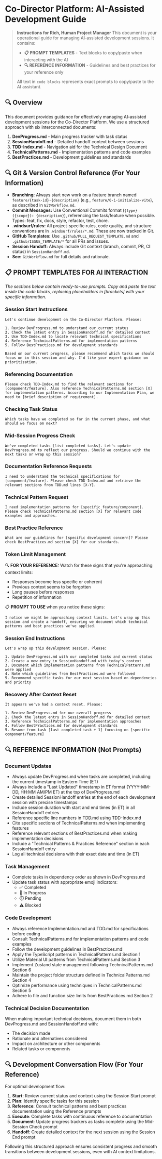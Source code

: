 # Co-Director Platform: AI-Assisted Development Guide

<!--
Created: 2025-05-22, 02:57 PM ET
Last Updated: 2025-05-22, 04:00 PM ET
-->

> **Instructions for Rich, Human Project Manager**
> This document is your operational guide for managing AI-assisted development sessions. It contains:
> - **📋 PROMPT TEMPLATES** - Text blocks to copy/paste when interacting with the AI
> - **🔍 REFERENCE INFORMATION** - Guidelines and best practices for your reference only
> 
> All text in ```code blocks``` represents exact prompts to copy/paste to the AI assistant.

## 🔍 Overview

This document provides guidance for effectively managing AI-assisted development sessions for the Co-Director Platform. We use a structured approach with six interconnected documents:

1. **DevProgress.md** - Main progress tracker with task status
2. **SessionHandoff.md** - Detailed handoff context between sessions
3. **TDD-Index.md** - Navigation aid for the Technical Design Document
4. **TechnicalPatterns.md** - Implementation patterns and code examples
5. **BestPractices.md** - Development guidelines and standards

## 🔍 Git & Version Control Reference (For Your Information)

- **Branching:** Always start new work on a feature branch named `feature/{task-id}-{description}` (e.g., `feature/0-1-initialize-vite`), as described in `GitWorkflow.md`.
- **Commit Messages:** Use Conventional Commits format (`{type}({scope}): {description}`), referencing the task/feature when possible. Types: feat, fix, docs, style, refactor, test, chore.
- **.windsurf/rules:** All project-specific rules, code quality, and structure conventions are in `.windsurf/rules/*.md`. These are now tracked in Git.
- **GitHub Templates:** Use `.github/PULL_REQUEST_TEMPLATE.md` and `.github/ISSUE_TEMPLATE/*` for all PRs and issues.
- **Session Handoff:** Always include Git context (branch, commit, PR, CI status) in `SessionHandoff.md`.
- **See:** `GitWorkflow.md` for full details and rationale.

## 📋 PROMPT TEMPLATES FOR AI INTERACTION

_The sections below contain ready-to-use prompts. Copy and paste the text inside the code blocks, replacing placeholders in [brackets] with your specific information._

### Session Start Instructions

```
Let's continue development on the Co-Director Platform. Please:

1. Review DevProgress.md to understand our current status
2. Check the latest entry in SessionHandoff.md for detailed context
3. Use TDD-Index.md to locate relevant technical specifications
4. Reference TechnicalPatterns.md for implementation patterns
5. Follow BestPractices.md for development standards

Based on our current progress, please recommend which tasks we should focus on in this session and why. I'd like your expert guidance on prioritization.
```

### Referencing Documentation

```
Please check TDD-Index.md to find the relevant sections for [component/feature]. Also reference TechnicalPatterns.md section [X] for implementation patterns. According to our Implementation Plan, we need to [brief description of requirement].
```

### Checking Task Status

```
Which tasks have we completed so far in the current phase, and what should we focus on next?
```

### Mid-Session Progress Check

```
We've completed tasks [list completed tasks]. Let's update DevProgress.md to reflect our progress. Should we continue with the next tasks or wrap up this session?
```

### Documentation Reference Requests

```
I need to understand the technical specifications for [component/feature]. Please check TDD-Index.md and retrieve the relevant sections from TDD.md lines [X-Y].
```

### Technical Pattern Request

```
I need implementation patterns for [specific feature/component]. Please check TechnicalPatterns.md section [X] for relevant code examples and approaches.
```

### Best Practice Reference

```
What are our guidelines for [specific development concern]? Please check BestPractices.md section [X] for our standards.
```

### Token Limit Management

🔍 **FOR YOUR REFERENCE:** Watch for these signs that you're approaching context limits:

- Responses become less specific or coherent
- Previous context seems to be forgotten
- Long pauses before responses
- Repetition of information

📋 **PROMPT TO USE** when you notice these signs:

```
I notice we might be approaching context limits. Let's wrap up this session and create a handoff, ensuring we document which technical patterns and best practices we've applied.
```

### Session End Instructions

```
Let's wrap up this development session. Please:

1. Update DevProgress.md with our completed tasks and current status
2. Create a new entry in SessionHandoff.md with today's context
3. Document which implementation patterns from TechnicalPatterns.md were applied
4. Note which guidelines from BestPractices.md were followed
5. Recommend specific tasks for our next session based on dependencies and priority
```

### Recovery After Context Reset

```
It appears we've had a context reset. Please:

1. Review DevProgress.md for our overall progress
2. Check the latest entry in SessionHandoff.md for detailed context
3. Reference TechnicalPatterns.md for implementation approaches
4. Follow BestPractices.md for development standards
5. Resume from task [last completed task + 1] focusing on [specific component/feature]
```

## 🔍 REFERENCE INFORMATION (Not Prompts)

### Document Updates

- Always update DevProgress.md when tasks are completed, including the current timestamp in Eastern Time (ET)
- Always include a "Last Updated" timestamp in ET format (YYYY-MM-DD, HH:MM AM/PM ET) at the top of DevProgress.md
- Create detailed SessionHandoff entries at the end of each development session with precise timestamps
- Include session duration with start and end times (in ET) in all SessionHandoff entries
- Reference specific line numbers in TDD.md using TDD-Index.md
- Cite specific sections of TechnicalPatterns.md when implementing features
- Reference relevant sections of BestPractices.md when making implementation decisions
- Include a "Technical Patterns & Practices Reference" section in each SessionHandoff entry
- Log all technical decisions with their exact date and time (in ET)

### Task Management

- Complete tasks in dependency order as shown in DevProgress.md
- Update task status with appropriate emoji indicators:
  - ✅ Completed
  - 🔄 In Progress
  - ⏱️ Pending
  - ⚠️ Blocked

### Code Development

- Always reference Implementation.md and TDD.md for specifications before coding
- Consult TechnicalPatterns.md for implementation patterns and code examples
- Follow the development guidelines in BestPractices.md
- Apply the TypeScript patterns in TechnicalPatterns.md Section 1
- Utilize Material UI patterns from TechnicalPatterns.md Section 3
- Implement Zustand state management following TechnicalPatterns.md Section 6
- Maintain the project folder structure defined in TechnicalPatterns.md Section 4
- Optimize performance using techniques in TechnicalPatterns.md Section 5
- Adhere to file and function size limits from BestPractices.md Section 2

### Technical Decision Documentation

When making important technical decisions, document them in both DevProgress.md and SessionHandoff.md with:

- The decision made
- Rationale and alternatives considered
- Impact on architecture or other components
- Related tasks or components

## 🔍 Development Conversation Flow (For Your Reference)

For optimal development flow:

1. **Start**: Review current status and context using the Session Start prompt
2. **Plan**: Identify specific tasks for this session 
3. **Reference**: Consult technical patterns and best practices documentation using the Reference prompts
4. **Execute**: Complete tasks with continuous reference to documentation
5. **Document**: Update progress trackers as tasks complete using the Mid-Session Check prompt
6. **Handoff**: Create detailed context for the next session using the Session End prompt

Following this structured approach ensures consistent progress and smooth transitions between development sessions, even with AI context limitations.